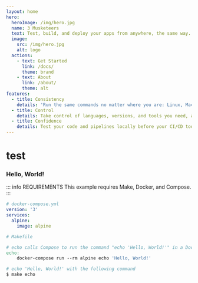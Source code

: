 ```yaml
---
layout: home
hero:
  heroImage: /img/hero.jpg
  name: 3 Musketeers
  text: Test, build, and deploy your apps from anywhere, the same way.
  image:
    src: /img/hero.jpg
    alt: logo
  actions:
    - text: Get Started
      link: /docs/
      theme: brand
    - text: About
      link: /about/
      theme: alt
features:
  - title: Consistency
    details: 'Run the same commands no matter where you are: Linux, MacOS, Windows, CI/CD tools that supports Docker like GitHub Actions, Travis CI, CircleCI, and GitLab CI.'
  - title: Control
    details: Take control of languages, versions, and tools you need, and version source control your pipelines with your preferred VCS like GitHub and GitLab.
  - title: Confidence
    details: Test your code and pipelines locally before your CI/CD tool runs it. Feel confident that if it works locally, it will work in your CI/CD server.
---
```


# test

### Hello, World!

::: info REQUIREMENTS
This example requires Make, Docker, and Compose.
:::

```yaml
# docker-compose.yml
version: '3'
services:
  alpine:
    image: alpine
```

```makefile
# Makefile

# echo calls Compose to run the command "echo 'Hello, World!'" in a Docker container
echo:
	docker-compose run --rm alpine echo 'Hello, World!'
```

```bash
# echo 'Hello, World!' with the following command
$ make echo
```
